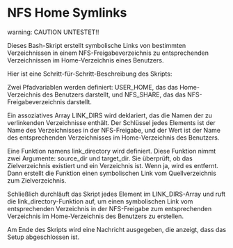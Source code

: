 # NFS Home Symlinks

warning: CAUTION UNTESTET!!

Dieses Bash-Skript erstellt symbolische Links von bestimmten Verzeichnissen in einem NFS-Freigabeverzeichnis zu entsprechenden Verzeichnissen im Home-Verzeichnis eines Benutzers.

Hier ist eine Schritt-für-Schritt-Beschreibung des Skripts:

Zwei Pfadvariablen werden definiert: USER_HOME, das das Home-Verzeichnis des Benutzers darstellt, und NFS_SHARE, das das NFS-Freigabeverzeichnis darstellt.

Ein assoziatives Array LINK_DIRS wird deklariert, das die Namen der zu verlinkenden Verzeichnisse enthält. Der Schlüssel jedes Elements ist der Name des Verzeichnisses in der NFS-Freigabe, und der Wert ist der Name des entsprechenden Verzeichnisses im Home-Verzeichnis des Benutzers.

Eine Funktion namens link_directory wird definiert. Diese Funktion nimmt zwei Argumente: source_dir und target_dir. Sie überprüft, ob das Zielverzeichnis existiert und ein Verzeichnis ist. Wenn ja, wird es entfernt. Dann erstellt die Funktion einen symbolischen Link vom Quellverzeichnis zum Zielverzeichnis.

Schließlich durchläuft das Skript jedes Element im LINK_DIRS-Array und ruft die link_directory-Funktion auf, um einen symbolischen Link vom entsprechenden Verzeichnis in der NFS-Freigabe zum entsprechenden Verzeichnis im Home-Verzeichnis des Benutzers zu erstellen.

Am Ende des Skripts wird eine Nachricht ausgegeben, die anzeigt, dass das Setup abgeschlossen ist.